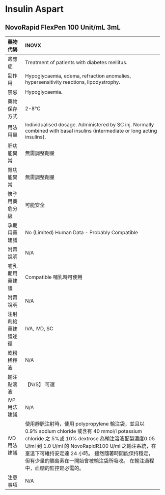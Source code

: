 # Insulin Aspart

## NovoRapid FlexPen 100 Unit/mL 3mL

| 藥物代碼           | INOVX                                                                                                                                                                                                                                                                                                                                          |
|:-------------------|:-----------------------------------------------------------------------------------------------------------------------------------------------------------------------------------------------------------------------------------------------------------------------------------------------------------------------------------------------|
| 適應症             | Treatment of patients with diabetes mellitus.                                                                                                                                                                                                                                                                                                  |
| 副作用             | Hypoglycaemia, edema, refraction anomalies, hypersensitivity reactions, lipodystrophy.                                                                                                                                                                                                                                                         |
| 禁忌               | Hypoglycaemia.                                                                                                                                                                                                                                                                                                                                 |
| 藥物保存方式       | 2-8℃                                                                                                                                                                                                                                                                                                                                           |
| 用法用量           | Individualised dosage. Administered by SC inj. Normally combined with basal insulins (intermediate or long acting insulins).                                                                                                                                                                                                                   |
| 肝功能異常         | 無需調整劑量                                                                                                                                                                                                                                                                                                                                   |
| 腎功能異常         | 無需調整劑量                                                                                                                                                                                                                                                                                                                                   |
| 懷孕用藥危分級     | 可能安全                                                                                                                                                                                                                                                                                                                                       |
| 孕期用藥建議       | No (Limited) Human Data - Probably Compatible                                                                                                                                                                                                                                                                                                  |
| 附帶說明           | N/A                                                                                                                                                                                                                                                                                                                                            |
| 哺乳期用藥建議     | Compatible 哺乳時可使用                                                                                                                                                                                                                                                                                                                        |
| 附帶說明           | N/A                                                                                                                                                                                                                                                                                                                                            |
| 注射劑給藥建議途徑 | IVA, IVD, SC                                                                                                                                                                                                                                                                                                                                   |
| 乾粉稀釋液         | N/A                                                                                                                                                                                                                                                                                                                                            |
| 輸注點滴液         | 【N/S】 可選                                                                                                                                                                                                                                                                                                                                   |
| IVP 用法建議       | N/A                                                                                                                                                                                                                                                                                                                                            |
| IVD 用法建議       | 使用靜脈注射時，使用 polypropylene 輸注袋，並且以 0.9% sodium chloride 或含有 40 mmol/l potassium chloride 之 5%或 10% dextrose 為輸注溶液配製濃度0.05 U/ml 到 1.0 U/ml 的 NovoRapidR100 U/ml 之輸注系統，在室溫下可維持安定達 24 小時。 雖然隨著時間能保持穩定，但有少量的胰島素在一開始會被輸注袋所吸收。 在輸注過程中，血糖的監控是必需的。 |
| 注意事項           | N/A                                                                                                                                                                                                                                                                                                                                            |

